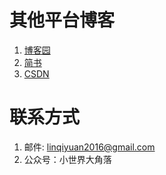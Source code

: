 # 其他平台博客
1. [博客园](https://www.cnblogs.com/light-make-it-sense/)
2. [简书](https://www.jianshu.com/u/7d8322e2233d)
3. [CSDN](https://blog.csdn.net/weixin_41697173?spm=1010.2135.3001.5421&type=lately)

# 联系方式
1. 邮件: linqiyuan2016@gmail.com
2. 公众号：小世界大角落
